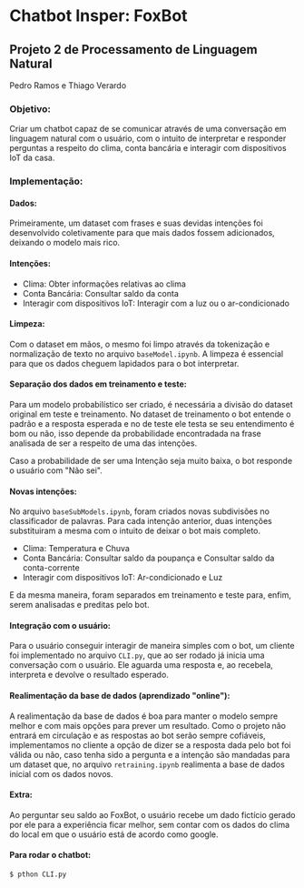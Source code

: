 # Chatbot Insper: FoxBot

## Projeto 2 de Processamento de Linguagem Natural

Pedro Ramos e Thiago Verardo

### Objetivo:

Criar um chatbot capaz de se comunicar através de uma conversação em linguagem natural com o usuário, com o intuito de interpretar e responder perguntas a respeito do clima, conta bancária e interagir com dispositivos IoT da casa.

### Implementação:

#### Dados:

Primeiramente, um dataset com frases e suas devidas intenções foi desenvolvido coletivamente para que mais dados fossem adicionados, deixando o modelo mais rico.

#### Intenções:
* Clima: Obter informações relativas ao clima
* Conta Bancária: Consultar saldo da conta
* Interagir com dispositivos IoT: Interagir com a luz ou o ar-condicionado

#### Limpeza:

Com o dataset em mãos, o mesmo foi limpo através da tokenização e normalização de texto no arquivo ```baseModel.ipynb```. A limpeza é essencial para que os dados cheguem lapidados para o bot interpretar.

#### Separação dos dados em treinamento e teste:

Para um modelo probabilístico ser criado, é necessária a divisão do dataset original em teste e treinamento. No dataset de treinamento o bot entende o padrão e a resposta esperada e no de teste ele testa se seu entendimento é bom ou não, isso depende da probabilidade encontradada na frase analisada de ser a respeito de uma das intenções.

Caso a probabilidade de ser uma Intenção seja muito baixa, o bot responde o usuário com "Não sei".

#### Novas intenções:

No arquivo ```baseSubModels.ipynb```, foram criados novas subdivisões no classificador de palavras. Para cada intenção anterior, duas intenções substituiram a mesma com o intuito de deixar o bot mais completo.

* Clima: Temperatura e Chuva
* Conta Bancária: Consultar saldo da poupança e Consultar saldo da conta-corrente
* Interagir com dispositivos IoT: Ar-condicionado e Luz

E da mesma maneira, foram separados em treinamento e teste para, enfim, serem analisadas e preditas pelo bot.

#### Integração com o usuário:

Para o usuário conseguir interagir de maneira simples com o bot, um cliente foi implementado no arquivo ```CLI.py```, que ao ser rodado já inicia uma conversação com o usuário. Ele aguarda uma resposta e, ao recebela, interpreta e devolve o resultado esperado.

#### Realimentação da base de dados (aprendizado "online"):

A realimentação da base de dados é boa para manter o modelo sempre melhor e com mais opções para prever um resultado. Como o projeto não entrará em circulação e as respostas ao bot serão sempre cofiáveis, implementamos no cliente a opção de dizer se a resposta dada pelo bot foi válida ou não, caso tenha sido a pergunta e a intenção são mandadas para um dataset que, no arquivo ```retraining.ipynb``` realimenta a base de dados inicial com os dados novos.

#### Extra:

Ao perguntar seu saldo ao FoxBot, o usuário recebe um dado fictício gerado por ele para a experiência ficar melhor, sem contar com os dados do clima do local em que o usuário está de acordo como google.

#### Para rodar o chatbot:

```
$ pthon CLI.py
```
